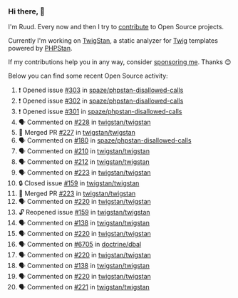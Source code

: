 ### Hi there, 👋

I'm Ruud. Every now and then I try to [contribute](https://github.com/pulls?q=+is%3Apr+author%3Aruudk+archived%3Afalse+is%3Apublic+) to Open Source projects.

Currently I'm working on [TwigStan](https://github.com/twigstan), a static analyzer for [Twig](https://twig.symfony.com/) templates powered by [PHPStan](https://phpstan.org/).

If my contributions help you in any way, consider [sponsoring me](https://github.com/sponsors/ruudk). Thanks 😊

Below you can find some recent Open Source activity:

<!--START_SECTION:activity-->
1. ❗ Opened issue [#303](https://github.com/spaze/phpstan-disallowed-calls/issues/303) in [spaze/phpstan-disallowed-calls](https://github.com/spaze/phpstan-disallowed-calls)
2. ❗ Opened issue [#302](https://github.com/spaze/phpstan-disallowed-calls/issues/302) in [spaze/phpstan-disallowed-calls](https://github.com/spaze/phpstan-disallowed-calls)
3. ❗ Opened issue [#301](https://github.com/spaze/phpstan-disallowed-calls/issues/301) in [spaze/phpstan-disallowed-calls](https://github.com/spaze/phpstan-disallowed-calls)
4. 🗣 Commented on [#228](https://github.com/twigstan/twigstan/issues/228#issuecomment-2643445676) in [twigstan/twigstan](https://github.com/twigstan/twigstan)
5. 🎉 Merged PR [#227](https://github.com/twigstan/twigstan/pull/227) in [twigstan/twigstan](https://github.com/twigstan/twigstan)
6. 🗣 Commented on [#180](https://github.com/spaze/phpstan-disallowed-calls/issues/180#issuecomment-2643280639) in [spaze/phpstan-disallowed-calls](https://github.com/spaze/phpstan-disallowed-calls)
7. 🗣 Commented on [#210](https://github.com/twigstan/twigstan/issues/210#issuecomment-2643222016) in [twigstan/twigstan](https://github.com/twigstan/twigstan)
8. 🗣 Commented on [#212](https://github.com/twigstan/twigstan/issues/212#issuecomment-2643219192) in [twigstan/twigstan](https://github.com/twigstan/twigstan)
9. 🗣 Commented on [#223](https://github.com/twigstan/twigstan/pull/223#issuecomment-2643187076) in [twigstan/twigstan](https://github.com/twigstan/twigstan)
10. 🔒 Closed issue [#159](https://github.com/twigstan/twigstan/issues/159) in [twigstan/twigstan](https://github.com/twigstan/twigstan)
11. 🎉 Merged PR [#223](https://github.com/twigstan/twigstan/pull/223) in [twigstan/twigstan](https://github.com/twigstan/twigstan)
12. 🗣 Commented on [#220](https://github.com/twigstan/twigstan/issues/220#issuecomment-2643107359) in [twigstan/twigstan](https://github.com/twigstan/twigstan)
13. 🔓 Reopened issue [#159](https://github.com/twigstan/twigstan/issues/159) in [twigstan/twigstan](https://github.com/twigstan/twigstan)
14. 🗣 Commented on [#138](https://github.com/twigstan/twigstan/issues/138#issuecomment-2643103578) in [twigstan/twigstan](https://github.com/twigstan/twigstan)
15. 🗣 Commented on [#220](https://github.com/twigstan/twigstan/issues/220#issuecomment-2643100329) in [twigstan/twigstan](https://github.com/twigstan/twigstan)
16. 🗣 Commented on [#6705](https://github.com/doctrine/dbal/pull/6705#issuecomment-2643074684) in [doctrine/dbal](https://github.com/doctrine/dbal)
17. 🗣 Commented on [#220](https://github.com/twigstan/twigstan/issues/220#issuecomment-2643073235) in [twigstan/twigstan](https://github.com/twigstan/twigstan)
18. 🗣 Commented on [#138](https://github.com/twigstan/twigstan/issues/138#issuecomment-2643038903) in [twigstan/twigstan](https://github.com/twigstan/twigstan)
19. 🗣 Commented on [#220](https://github.com/twigstan/twigstan/issues/220#issuecomment-2643033710) in [twigstan/twigstan](https://github.com/twigstan/twigstan)
20. 🗣 Commented on [#221](https://github.com/twigstan/twigstan/issues/221#issuecomment-2643026503) in [twigstan/twigstan](https://github.com/twigstan/twigstan)
<!--END_SECTION:activity-->
